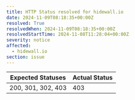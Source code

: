 ```yaml
---
title: HTTP Status resolved for hidewall.io
date: 2024-11-09T08:18:35+00:00Z
resolved: True
resolvedWhen: 2024-11-09T08:18:35+00:00Z
resolvedStartTime: 2024-11-08T11:28:04+00:00Z
severity: notice
affected:
  - hidewall.io
section: issue
---
```


| Expected Statuses | Actual Status  |
|-------------------|----------------|
| 200, 301, 302, 403 | 403 |
